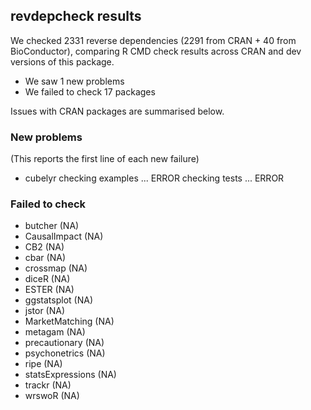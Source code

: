 ## revdepcheck results

We checked 2331 reverse dependencies (2291 from CRAN + 40 from BioConductor), comparing R CMD check results across CRAN and dev versions of this package.

 * We saw 1 new problems
 * We failed to check 17 packages

Issues with CRAN packages are summarised below.

### New problems
(This reports the first line of each new failure)

* cubelyr
  checking examples ... ERROR
  checking tests ... ERROR

### Failed to check

* butcher          (NA)
* CausalImpact     (NA)
* CB2              (NA)
* cbar             (NA)
* crossmap         (NA)
* diceR            (NA)
* ESTER            (NA)
* ggstatsplot      (NA)
* jstor            (NA)
* MarketMatching   (NA)
* metagam          (NA)
* precautionary    (NA)
* psychonetrics    (NA)
* ripe             (NA)
* statsExpressions (NA)
* trackr           (NA)
* wrswoR           (NA)
